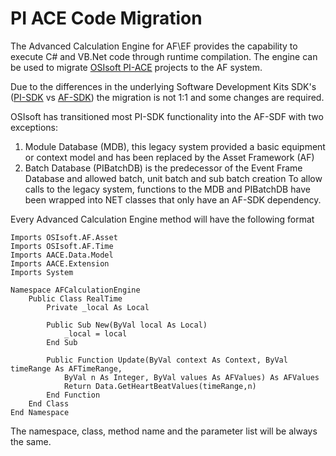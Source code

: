 
# PI ACE Code Migration

The Advanced Calculation Engine for AF\EF provides the capability to execute C# and VB.Net code through runtime compilation. The engine can be used to migrate [OSIsoft PI-ACE](http://https://techsupport.osisoft.com/Products/PI-Server/PI-ACE/Overview/ "OSIsoft Web Site") projects to the AF system.

Due to the differences in the underlying Software Development Kits SDK's ([PI-SDK](https://techsupport.osisoft.com/Products/Other-Products/PI-SDK/Overview "OSIsoft Web Site") vs [AF-SDK](https://techsupport.osisoft.com/Documentation/PI-AF-SDK/html/1a02af4c-1bec-4804-a9ef-3c7300f5e2fc.htm "OSIsoft Web Site")) the migration is not 1:1 and some changes are required.

OSIsoft has transitioned most PI-SDK functionality into the AF-SDF with two exceptions:
1) Module Database (MDB), this legacy system provided a basic equipment or context model and has been replaced by the Asset Framework (AF)
2) Batch Database (PIBatchDB) is the predecessor of the Event Frame Database and allowed batch, unit batch and sub batch creation
To allow calls to the legacy system, functions to the MDB and PIBatchDB have been wrapped into NET classes that only have an AF-SDK dependency.

Every Advanced Calculation Engine method will have the following format
```
Imports OSIsoft.AF.Asset
Imports OSIsoft.AF.Time
Imports AACE.Data.Model
Imports AACE.Extension
Imports System

Namespace AFCalculationEngine
    Public Class RealTime
        Private _local As Local

        Public Sub New(ByVal local As Local)
            _local = local
        End Sub

        Public Function Update(ByVal context As Context, ByVal timeRange As AFTimeRange, 
            ByVal n As Integer, ByVal values As AFValues) As AFValues
            Return Data.GetHeartBeatValues(timeRange,n)
        End Function
    End Class
End Namespace
```

The namespace, class, method name and the parameter list will be always the same.



